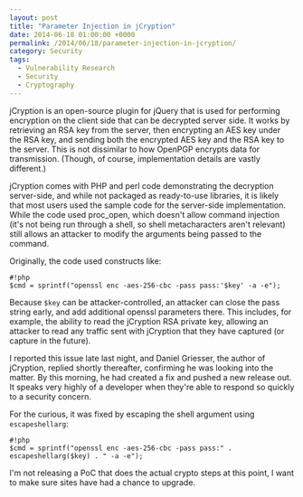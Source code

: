 ```yaml
---
layout: post
title: "Parameter Injection in jCryption"
date: 2014-06-18 01:00:00 +0000
permalink: /2014/06/18/parameter-injection-in-jcryption/
category: Security
tags:
  - Vulnerability Research
  - Security
  - Cryptography
---
```

jCryption is an open-source plugin for jQuery that is used for performing encryption on the client side that can be decrypted server side.  It works by retrieving an RSA key from the server, then encrypting an AES key under the RSA key, and sending both the encrypted AES key and the RSA key to the server.  This is not dissimilar to how OpenPGP encrypts data for transmission.  (Though, of course, implementation details are vastly different.)

jCryption comes with PHP and perl code demonstrating the decryption server-side, and while not packaged as ready-to-use libraries, it is likely that most users used the sample code for the server-side implementation.  While the code used proc_open, which doesn't allow command injection (it's not being run through a shell, so shell metacharacters aren't relevant) still allows an attacker to modify the arguments being passed to the command.

Originally, the code used constructs like:

    #!php
    $cmd = sprintf("openssl enc -aes-256-cbc -pass pass:'$key' -a -e");

Because `$key` can be attacker-controlled, an attacker can close the pass string early, and add additional openssl parameters there.  This includes, for example, the ability to read the jCryption RSA private key, allowing an attacker to read any traffic sent with jCryption that they have captured (or capture in the future).

I reported this issue late last night, and Daniel Griesser, the author of jCryption, replied shortly thereafter, confirming he was looking into the matter.  By this morning, he had created a fix and pushed a new release out.  It speaks very highly of a developer when they're able to respond so quickly to a security concern.

For the curious, it was fixed by escaping the shell argument using `escapeshellarg`:

    #!php
    $cmd = sprintf("openssl enc -aes-256-cbc -pass pass:" . escapeshellarg($key) . " -a -e");

I'm not releasing a PoC that does the actual crypto steps at this point, I want to make sure sites have had a chance to upgrade.
